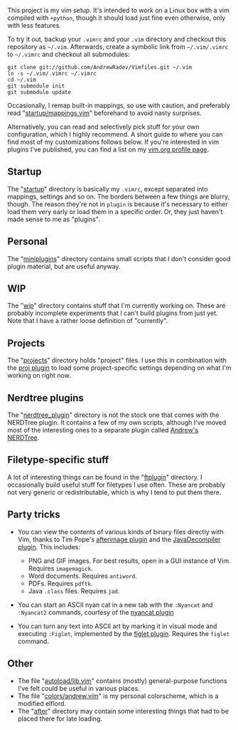 This project is my vim setup. It's intended to work on a Linux box with a vim
compiled with `+python`, though it should load just fine even otherwise, only
with less features.

To try it out, backup your `.vimrc` and your `.vim` directory and checkout this
repository as `~/.vim`. Afterwards, create a symbolic link from `~/.vim/.vimrc`
to `~/.vimrc` and checkout all submodules:

    git clone git://github.com/AndrewRadev/Vimfiles.git ~/.vim
    ln -s ~/.vim/.vimrc ~/.vimrc
    cd ~/.vim
    git submodule init
    git submodule update

Occasionally, I remap built-in mappings, so use with caution, and preferably
read "[startup/mappings.vim][]" beforehand to avoid nasty surprises.

Alternatively, you can read and selectively pick stuff for your own
configuration, which I highly recommend. A short guide to where you can find
most of my customizations follows below. If you're interested in vim plugins
I've published, you can find a list on my
[vim.org profile page](http://www.vim.org/account/profile.php?user_id=31799).

## Startup

The "[startup][]" directory is basically my `.vimrc`, except separated into
mappings, settings and so on. The borders between a few things are blurry,
though. The reason they're not in `plugin` is because it's necessary to either
load them very early or load them in a specific order. Or, they just haven't
made sense to me as "plugins".

## Personal

The "[miniplugins][]" directory contains small scripts that I don't consider good
plugin material, but are useful anyway.

## WIP

The "[wip][]" directory contains stuff that I'm currently working on. These
are probably incomplete experiments that I can't build plugins from just yet.
Note that I have a rather loose definition of "currently".

## Projects

The "[projects][]" directory holds "project" files. I use this in combination
with the [proj plugin][] to load some project-specific settings depending on
what I'm working on right now.

## Nerdtree plugins

The "[nerdtree_plugin][]" directory is not the stock one that comes with the
NERDTree plugin. It contains a few of my own scripts, although I've moved most
of the interesting ones to a separate plugin called [Andrew's
NERDTree](https://github.com/AndrewRadev/andrews_nerdtree.vim).

## Filetype-specific stuff

A lot of interesting things can be found in the "[ftplugin][]" directory. I
occasionally build useful stuff for filetypes I use often. These are probably
not very generic or redistributable, which is why I tend to put them there.

## Party tricks

- You can view the contents of various kinds of binary files directly with Vim,
  thanks to Tim Pope's [afterimage plugin][] and the [JavaDecompiler plugin][].
  This includes:

  * PNG and GIF images. For best results, open in a GUI instance of Vim.
    Requires `imagemagick`.
  * Word documents. Requires `antiword`.
  * PDFs. Requires `pdftk`.
  * Java `.class` files. Requires `jad`.
- You can start an ASCII nyan cat in a new tab with the `:Nyancat` and
  `:Nyancat2` commands, courtesy of the [nyancat plugin][]
- You can turn any text into ASCII art by marking it in visual mode and
  executing `:Figlet`, implemented by the [figlet plugin][]. Requires the
  `figlet` command.

## Other

- The file "[autoload/lib.vim][]" contains (mostly) general-purpose functions
  I've felt could be useful in various places.
- The file "[colors/andrew.vim][]" is my personal colorscheme, which is a
  modified elflord.
- The "[after][]" directory may contain some interesting things that had to be
  placed there for late loading.

[after]:                 https://github.com/AndrewRadev/Vimfiles/tree/master/after
[autoload/lib.vim]:      https://github.com/AndrewRadev/Vimfiles/tree/master/autoload/lib.vim
[colors/andrew.vim]:     https://github.com/AndrewRadev/Vimfiles/tree/master/colors/andrew.vim
[ftplugin]:              https://github.com/AndrewRadev/Vimfiles/tree/master/after
[nerdtree_plugin]:       https://github.com/AndrewRadev/Vimfiles/tree/master/nerdtree_plugin
[miniplugins]:           https://github.com/AndrewRadev/Vimfiles/tree/master/miniplugins
[plugin/afterimage.vim]: https://github.com/AndrewRadev/Vimfiles/tree/master/plugin/afterimage.vim
[plugin/jad.vim]:        https://github.com/AndrewRadev/Vimfiles/tree/master/plugin/jad.vim
[projects]:              https://github.com/AndrewRadev/Vimfiles/tree/master/projects
[startup/mappings.vim]:  https://github.com/AndrewRadev/Vimfiles/tree/master/startup/mappings.vim
[startup]:               https://github.com/AndrewRadev/Vimfiles/tree/master/startup
[wip]:                   https://github.com/AndrewRadev/Vimfiles/tree/master/wip

[JavaDecompiler plugin]: http://www.vim.org/scripts/script.php?script_id=446
[afterimage plugin]:     http://www.vim.org/scripts/script.php?script_id=1617
[figlet plugin]:         http://www.vim.org/scripts/script.php?script_id=3359
[nyancat plugin]:        https://github.com/koron/nyancat-vim
[proj plugin]:           http://www.vim.org/scripts/script.php?script_id=2719
